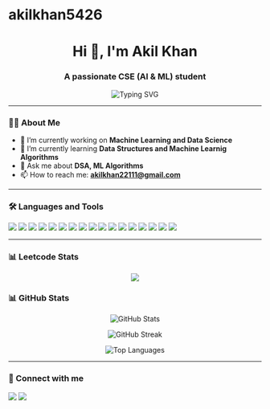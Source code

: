 # akilkhan5426
<h1 align="center">Hi 👋, I'm Akil Khan</h1>
<h3 align="center">A passionate CSE (AI & ML) student</h3>

<p align="center">
  <img src="https://readme-typing-svg.herokuapp.com?font=Fira+Code&size=22&pause=1000&center=true&vCenter=true&width=435&lines=Computer+Science+Undergrad.;AI+%26+ML+Explorer.;Python+%7C+Java+%7C+ML+%7C+DSA+Lover" alt="Typing SVG" />
</p>

---

### 🧑‍💻 About Me

- 🔭 I’m currently working on **Machine Learning and Data Science**
- 🌱 I’m currently learning **Data Structures and Machine Learnig Algorithms** 
- 💬 Ask me about **DSA, ML Algorithms**
- 📫 How to reach me: **akilkhan22111@gmail.com**

---

### 🛠️ Languages and Tools

<p align="left">
  <!-- Programming Languages -->
  <img src="https://img.shields.io/badge/C-00599C?style=for-the-badge&logo=c&logoColor=white"/>
  <img src="https://img.shields.io/badge/C++-00599C?style=for-the-badge&logo=c%2B%2B&logoColor=white"/>
  <img src="https://img.shields.io/badge/Java-%23ED8B00.svg?style=for-the-badge&logo=java&logoColor=white"/>
  <img src="https://img.shields.io/badge/Python-3670A0?style=for-the-badge&logo=python&logoColor=ffdd54"/>
  <img src="https://img.shields.io/badge/JavaScript-F7DF1E?style=for-the-badge&logo=javascript&logoColor=black"/>
  
  <!-- Web Technologies -->
  <img src="https://img.shields.io/badge/HTML5-E34F26?style=for-the-badge&logo=html5&logoColor=white"/>
  <img src="https://img.shields.io/badge/CSS-1572B6?style=for-the-badge&logo=css3&logoColor=white"/>
  
  <!-- Tools & Platforms -->
  <img src="https://img.shields.io/badge/GitHub-%23121011.svg?style=for-the-badge&logo=github&logoColor=white"/>
  <img src="https://img.shields.io/badge/MySQL-00000F?style=for-the-badge&logo=mysql&logoColor=white"/>
  <img src="https://img.shields.io/badge/SQL-4479A1?style=for-the-badge&logo=postgresql&logoColor=white"/>
  <img src="https://img.shields.io/badge/MongoDB-4EA94B?style=for-the-badge&logo=mongodb&logoColor=white"/>
  <img src="https://img.shields.io/badge/Node.js-339933?style=for-the-badge&logo=node.js&logoColor=white"/>

  <!-- Python Libraries -->
  <img src="https://img.shields.io/badge/Pandas-150458?style=for-the-badge&logo=pandas&logoColor=white"/>
  <img src="https://img.shields.io/badge/Numpy-013243?style=for-the-badge&logo=numpy&logoColor=white"/>
  <img src="https://img.shields.io/badge/Matplotlib-11557C?style=for-the-badge&logo=matplotlib&logoColor=white"/>
  <img src="https://img.shields.io/badge/Scikit--learn-F7931E?style=for-the-badge&logo=scikit-learn&logoColor=white"/>
  <img src="https://img.shields.io/badge/Seaborn-4C4C4C?style=for-the-badge&logo=python&logoColor=white"/>
</p>


---

### 📊 Leetcode Stats
<p align="center">
  <img src="https://leetcard.jacoblin.cool/Akil_Ahamad_Khan?theme=radical&font=Mate&ext=heatmap" />
</p>

### 📊 GitHub Stats

<p align="center">
  <img src="https://github-readme-stats.vercel.app/api?username=akilkhan5426&show_icons=true&theme=radical" alt="GitHub Stats" />
</p>
<p align="center">
  <img src="https://github-readme-streak-stats.herokuapp.com/?user=akilkhan5426&theme=radical" alt="GitHub Streak" />
</p>
<p align="center">
  <img src="https://github-readme-stats.vercel.app/api/top-langs/?username=akilkhan5426&layout=compact&theme=radical" alt="Top Languages" />
</p>

---

### 🔗 Connect with me

<p align="left">
  <a href="https://www.linkedin.com/in/akil-ahamad-khan" target="blank"><img align="center" src="https://img.shields.io/badge/LinkedIn-%230077B5.svg?style=for-the-badge&logo=linkedin&logoColor=white" /></a>
  <a href="mailto:akilkhan22111@gmail.com"><img align="center" src="https://img.shields.io/badge/Gmail-D14836?style=for-the-badge&logo=gmail&logoColor=white" /></a>
</p>

